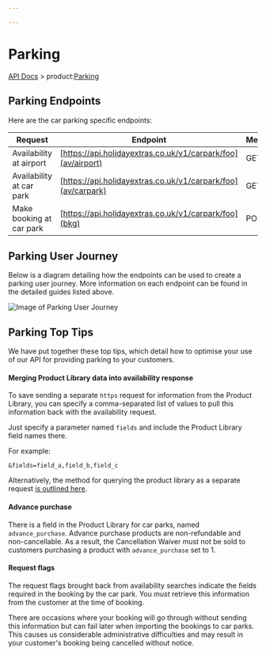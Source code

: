 ```yaml
---

---
```


# Parking

[API Docs](/hxapi/) > product:[Parking](index)

## Parking Endpoints

Here are the car parking specific endpoints:

 | Request | Endpoint | Method |
 | ------ | -------- | ------ |
 | Availability at airport  | [https://api.holidayextras.co.uk/v1/carpark/foo](av/airport)        | GET    |
 | Availability at car park | [https://api.holidayextras.co.uk/v1/carpark/foo](av/carpark)        | GET    |
 | Make booking at car park | [https://api.holidayextras.co.uk/v1/carpark/foo](bkg)               | POST   |

## Parking User Journey

Below is a diagram detailing how the endpoints can be used to create a parking user journey. More information on each endpoint can be found in the detailed guides listed above.

 ![Image of Parking User Journey](https://github.com/holidayextras/partner-api-docs/blob/master/site/_assets/Parking%20User%20Journey.001.png?raw=true)


## Parking Top Tips

We have put together these top tips, which detail how to optimise your use of our API for providing parking to your customers.

#### Merging Product Library data into availability response

To save sending a separate ```https``` request for information from the Product Library, you can specify a comma-separated list of values to pull this information back with the availability request.

Just specify a parameter named ``fields`` and include the Product Library field names there.

For example:

```
&fields=field_a,field_b,field_c
```

Alternatively, the method for querying the product library as a separate request [is outlined here](/hxapi/productlibrary/parking).

#### Advance purchase

There is a field in the Product Library for car parks, named ``advance_purchase``. Advance purchase products are non-refundable and non-cancellable. As a result, the Cancellation Waiver must not be sold to customers purchasing a product with ``advance_purchase`` set to 1.

#### Request flags

The request flags brought back from availability searches indicate the fields required in the booking by the car park. You *must* retrieve this information from the customer at the time of booking.

There are occasions where your booking will go through without sending this information but can fail later when importing the bookings to car parks. This causes us considerable administrative difficulties and may result in your customer's booking being cancelled without notice.
